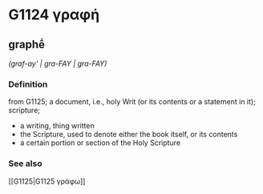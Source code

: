 # G1124 γραφή

## graphḗ

_(graf-ay' | gra-FAY | gra-FAY)_

### Definition

from G1125; a document, i.e., holy Writ (or its contents or a statement in it); scripture; 

- a writing, thing written
- the Scripture, used to denote either the book itself, or its contents
- a certain portion or section of the Holy Scripture

### See also

[[G1125|G1125 γράφω]]
